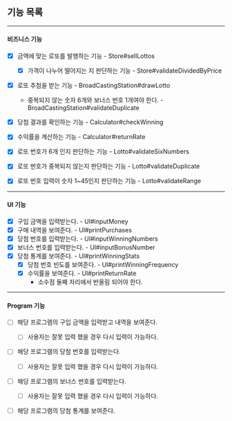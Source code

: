 ## 기능 목록

---

#### 비즈니스 기능

- [x] 금액에 맞는 로또를 발행하는 기능 - Store#sellLottos
    - [x] 가격이 나누어 떨어지는 지 판단하는 기능 - Store#validateDividedByPrice


- [x] 로또 추첨을 받는 기능 - BroadCastingStation#drawLotto
    - 중복되지 않는 숫자 6개와 보너스 번호 1개여야 한다. - BroadCastingStation#validateDuplicate


- [x] 당첨 결과를 확인하는 기능 - Calculator#checkWinning


- [x] 수익률을 계산하는 기능 - Calculator#returnRate


- [x] 로또 번호가 6개 인지 판단하는 기능 - Lotto#validateSixNumbers
- [x] 로또 번호가 중복되지 않는지 판단하는 기능 - Lotto#validateDuplicate
- [x] 로또 번호 입력이 숫자 1~45인지 판단하는 기능 - Lotto#validateRange

---

#### UI 기능

- [x] 구입 금액을 입력받는다. - UI#inputMoney
- [x] 구매 내역을 보여준다. - UI#printPurchases
- [x] 당첨 번호를 입력받는다. - UI#inputWinningNumbers
- [x] 보너스 번호를 입력받는다. - UI#inputBonusNumber
- [x] 당첨 통계를 보여준다. - UI#printWinningStats
    - [x] 당첨 번호 빈도를 보여준다. - UI#printWinningFrequency
    - [x] 수익률을 보여준다. - UI#printReturnRate
        - 소수점 둘째 자리에서 반올림 되어야 한다.

---

#### Program 기능

- [ ] 해당 프로그램의 구입 금액을 입력받고 내역을 보여준다.
    - [ ] 사용자는 잘못 입력 했을 경우 다시 입력이 가능하다.


- [ ] 해당 프로그램의 당첨 번호를 입력받는다.
    - [ ] 사용자는 잘못 입력 했을 경우 다시 입력이 가능하다.


- [ ] 해당 프로그램의 보너스 번호를 입력받는다.
    - [ ] 사용자는 잘못 입력 했을 경우 다시 입력이 가능하다.


- [ ] 해당 프로그램의 당첨 통계를 보여준다.